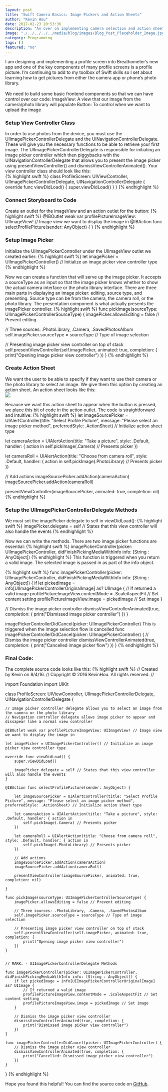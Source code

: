 ```yaml
---
layout: post
title: "Swift Camera Basics: Image Pickers and Action Sheets"
author: "Kevin Hou"
date: 2017-02-23 20:53:36
description: "An over on implementing camera selection and action sheets in Swift."
image: "./../../../../media/blog/images/Blog_Post_Placeholder_Image.jpg"
category: Programming
tags: []
featured: "no"
---
```

I am designing and implementing a profile screen into Breathometer’s new app and one of the key components of many profile screens is a profile picture. I’m continuing to add to my toolbox of Swift skills so I set about learning how to get pictures from either the camera app or phone’s photo library.
<br class="post-line-break"><br>
We need to build some basic frontend components so that we can have control over our code:
ImageView: A view that our image from the camera/photo library will populate
Button: To control when we want to upload the image
<br class="post-line-break">
<h3 class="post-subheader">Setup View Controller Class</h3>
In order to use photos from the device, you must use the UIImagePickerControllerDelegate and the UINavigationControllerDelegate. These will give you the necessary functions to be able to retrieve your first image. The UIImagePickerControllerDelegate is responsible for initiating an image picker controller which then piggybacks with the UINavigationControllerDelegate that allows you to present the image picker using presentViewController() and dismissViewControllerAnimated(). Your view controller class should look like this:<br>
{% highlight swift %}
class ProfileScreen: UIViewController, UIImagePickerControllerDelegate, UINavigationControllerDelegate {    
    override func viewDidLoad() {
        super.viewDidLoad()
    }
}
{% endhighlight %}

<h3 class="post-subheader">Connect Storyboard to Code</h3>
Create an outlet for the imageView and an action outlet for the button:
{% highlight swift %}
@IBOutlet weak var profilePictureImageView: UIImageView! // Image view we want to display the image in
@IBAction func selectProfilePicture(sender: AnyObject) {
}
{% endhighlight %}

<h3 class="post-subheader">Setup Image Picker</h3>
Initialize the UIImagePickerController under the UIImageView outlet we created earlier:
{% highlight swift %}
let imagePicker = UIImagePickerController() // Initialize an image picker view controller type
{% endhighlight %}

Now we can create a function that will serve up the image picker. It accepts a sourceType as an input so that the image picker knows whether to show the actual camera interface or the photo library interface. There are three main parts in displaying an image picker: editing, source type, and presenting. Source type can be from the camera, the camera roll, or the photo library. The presentation component is what actually presents the imagePicker controller.
{% highlight swift %}
func pickImage(sourceType: UIImagePickerControllerSourceType) {
  imagePicker.allowsEditing = false // Prevent editing

  // Three sources: .PhotoLibrary, .Camera, .SavedPhotosAlbum
  self.imagePicker.sourceType = sourceType // Type of image selection

  // Presenting image picker view controller on top of stack
  self.presentViewController(self.imagePicker, animated: true, completion: {
      print("Opening image picker view controller")
  })
}
{% endhighlight %}

<h3 class="post-subheader">Create Action Sheet</h3>
We want the user to be able to specify if they want to use their camera or the photo library to select an image. We give them this option by creating an action sheet. An action sheet looks like this:<br>
<img class="iPhone-screenshots-medium" src="https://developer.apple.com/ios/human-interface-guidelines/images/action_sheets_2x.png" />

Because we want this action sheet to appear when the button is pressed, we place this bit of code in the action outlet. The code is straightforward and intuitive:
{% highlight swift %}
let imageSourcePicker = UIAlertController(title: "Select Profile Picture", message: "Please select an image picker method", preferredStyle: .ActionSheet) // Initialize action sheet type

let cameraAction = UIAlertAction(title: "Take a picture", style: .Default, handler: { action in
    self.pickImage(.Camera) // Presents picker
})

let cameraRoll = UIAlertAction(title: "Choose from camera roll", style: .Default, handler: { action in
    self.pickImage(.PhotoLibrary) // Presents picker
})

// Add actions
imageSourcePicker.addAction(cameraAction)
imageSourcePicker.addAction(cameraRoll)

presentViewController(imageSourcePicker, animated: true, completion: nil)
{% endhighlight %}

<h3 class="post-subheader">Setup the UIImagePickerControllerDelegate Methods</h3>
We must set the imagePicker delegate to self in viewDidLoad():
{% highlight swift %}
imagePicker.delegate = self // States that this view controller will also handle the events
{% endhighlight %}

Now we can write the methods. There are two image picker functions are essential:
{% highlight swift %}
imagePickerController(picker: UIImagePickerController, didFinishPickingMediaWithInfo info: [String : AnyObject])
{% endhighlight %}
This function is triggered when you return a valid image. The selected image is passed in as part of the info object.

{% highlight swift %}
func imagePickerController(picker: UIImagePickerController, didFinishPickingMediaWithInfo info: [String : AnyObject]) {
  if let pickedImage = info[UIImagePickerControllerOriginalImage] as? UIImage {
    // If returned a valid image
    profilePictureImageView.contentMode = .ScaleAspectFit // Set content setting
    profilePictureImageView.image = pickedImage // Set image
  }

  // Dismiss the image picker controller
  dismissViewControllerAnimated(true, completion: {
    print("Dismissed image picker controller")
  })
}


imagePickerControllerDidCancel(picker: UIImagePickerController)
This is triggered when the image selection flow is cancelled
func imagePickerControllerDidCancel(picker: UIImagePickerController) {
  // Dismiss the image picker controller
  dismissViewControllerAnimated(true, completion: {
    print("Cancelled image picker flow")
  })
}
{% endhighlight %}

<h3 class="post-subheader">Final Code:</h3>
The complete source code looks like this:
{% highlight swift %}
//  Created by Kevin on 8/4/16.
//  Copyright © 2016 KevinHou. All rights reserved.
//

import Foundation
import UIKit

class ProfileScreen: UIViewController, UIImagePickerControllerDelegate, UINavigationControllerDelegate {

    // Image picker controller delegate allows you to select an image from the camera or the photo library
    // Navigation controller delegate allows image picker to appear and dissapear like a normal view controller

    @IBOutlet weak var profilePictureImageView: UIImageView! // Image view we want to display the image in

    let imagePicker = UIImagePickerController() // Initialize an image picker view controller type

    override func viewDidLoad() {
        super.viewDidLoad()

        imagePicker.delegate = self // States that this view controller will also handle the events
    }

    @IBAction func selectProfilePicture(sender: AnyObject) {

        let imageSourcePicker = UIAlertController(title: "Select Profile Picture", message: "Please select an image picker method", preferredStyle: .ActionSheet) // Initialize action sheet type

        let cameraAction = UIAlertAction(title: "Take a picture", style: .Default, handler: { action in
            self.pickImage(.Camera) // Presents picker
        })

        let cameraRoll = UIAlertAction(title: "Choose from camera roll", style: .Default, handler: { action in
            self.pickImage(.PhotoLibrary) // Presents picker
        })

        // Add actions
        imageSourcePicker.addAction(cameraAction)
        imageSourcePicker.addAction(cameraRoll)

        presentViewController(imageSourcePicker, animated: true, completion: nil)

    }

    func pickImage(sourceType: UIImagePickerControllerSourceType) {
        imagePicker.allowsEditing = false // Prevent editing

        // Three sources: .PhotoLibrary, .Camera, .SavedPhotosAlbum
        self.imagePicker.sourceType = sourceType // Type of image selection

        // Presenting image picker view controller on top of stack
        self.presentViewController(self.imagePicker, animated: true, completion: {
            print("Opening image picker view controller")
        })
    }


    // MARK: - UIImagePickerControllerDelegate Methods

    func imagePickerController(picker: UIImagePickerController, didFinishPickingMediaWithInfo info: [String : AnyObject]) {
        if let pickedImage = info[UIImagePickerControllerOriginalImage] as? UIImage {
            // If returned a valid image
            profilePictureImageView.contentMode = .ScaleAspectFit // Set content setting
            profilePictureImageView.image = pickedImage // Set image
        }

        // Dismiss the image picker view controller
        dismissViewControllerAnimated(true, completion: {
            print("Dismissed image picker view controller")
        })
    }

    func imagePickerControllerDidCancel(picker: UIImagePickerController) {
        // Dismiss the image picker view controller
        dismissViewControllerAnimated(true, completion: {
            print("Cancelled: Dismissed image picker view controller")
        })
    }

}
{% endhighlight %}

Hope you found this helpful! You can find the source code on <a href="https://github.com/khou22/Swift-App-Templates/blob/master/SampleTabProject/SampleTabProject/ProfileScreen.swift" target="_blank">GitHub</a>.
